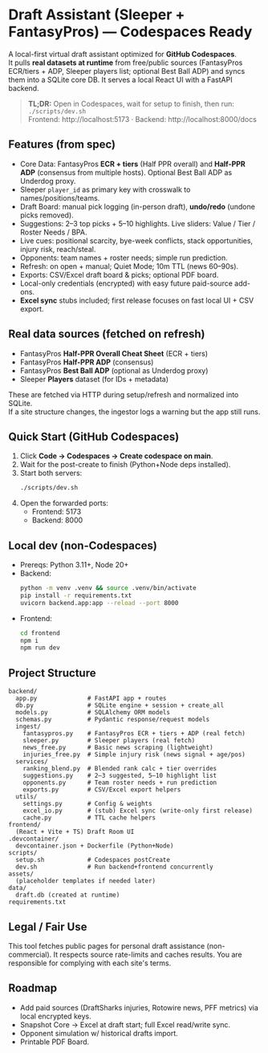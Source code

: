 # Draft Assistant (Sleeper + FantasyPros) — Codespaces Ready

A local-first virtual draft assistant optimized for **GitHub Codespaces**.  
It pulls **real datasets at runtime** from free/public sources (FantasyPros ECR/tiers + ADP, Sleeper players list; optional Best Ball ADP) and syncs them into a SQLite core DB. It serves a local React UI with a FastAPI backend.

> **TL;DR:** Open in Codespaces, wait for setup to finish, then run: `./scripts/dev.sh`  
> Frontend: http://localhost:5173 · Backend: http://localhost:8000/docs

## Features (from spec)
- Core Data: FantasyPros **ECR + tiers** (Half PPR overall) and **Half-PPR ADP** (consensus from multiple hosts). Optional Best Ball ADP as Underdog proxy.
- Sleeper `player_id` as primary key with crosswalk to names/positions/teams.
- Draft Board: manual pick logging (in-person draft), **undo/redo** (undone picks removed).
- Suggestions: 2–3 top picks + 5–10 highlights. Live sliders: Value / Tier / Roster Needs / BPA.
- Live cues: positional scarcity, bye-week conflicts, stack opportunities, injury risk, reach/steal.
- Opponents: team names + roster needs; simple run prediction.
- Refresh: on open + manual; Quiet Mode; 10m TTL (news 60–90s).
- Exports: CSV/Excel draft board & picks; optional PDF board.
- Local-only credentials (encrypted) with easy future paid-source add-ons.
- **Excel sync** stubs included; first release focuses on fast local UI + CSV export.

## Real data sources (fetched on refresh)
- FantasyPros **Half-PPR Overall Cheat Sheet** (ECR + tiers)  
- FantasyPros **Half-PPR ADP** (consensus)  
- FantasyPros **Best Ball ADP** (optional as Underdog proxy)  
- Sleeper **Players** dataset (for IDs + metadata)

These are fetched via HTTP during setup/refresh and normalized into SQLite.  
If a site structure changes, the ingestor logs a warning but the app still runs.

## Quick Start (GitHub Codespaces)
1. Click **Code → Codespaces → Create codespace on main**.
2. Wait for the post-create to finish (Python+Node deps installed).
3. Start both servers:
   ```bash
   ./scripts/dev.sh
   ```
4. Open the forwarded ports:
   - Frontend: 5173
   - Backend: 8000

## Local dev (non-Codespaces)
- Prereqs: Python 3.11+, Node 20+
- Backend:
  ```bash
  python -m venv .venv && source .venv/bin/activate
  pip install -r requirements.txt
  uvicorn backend.app:app --reload --port 8000
  ```
- Frontend:
  ```bash
  cd frontend
  npm i
  npm run dev
  ```

## Project Structure
```
backend/
  app.py              # FastAPI app + routes
  db.py               # SQLite engine + session + create_all
  models.py           # SQLAlchemy ORM models
  schemas.py          # Pydantic response/request models
  ingest/
    fantasypros.py    # FantasyPros ECR + tiers + ADP (real fetch)
    sleeper.py        # Sleeper players (real fetch)
    news_free.py      # Basic news scraping (lightweight)
    injuries_free.py  # Simple injury risk (news signal + age/pos)
  services/
    ranking_blend.py  # Blended rank calc + tier overrides
    suggestions.py    # 2–3 suggested, 5–10 highlight list
    opponents.py      # Team roster needs + run prediction
    exports.py        # CSV/Excel export helpers
  utils/
    settings.py       # Config & weights
    excel_io.py       # (stub) Excel sync (write-only first release)
    cache.py          # TTL cache helpers
frontend/
  (React + Vite + TS) Draft Room UI
.devcontainer/
  devcontainer.json + Dockerfile (Python+Node)
scripts/
  setup.sh            # Codespaces postCreate
  dev.sh              # Run backend+frontend concurrently
assets/
  (placeholder templates if needed later)
data/
  draft.db (created at runtime)
requirements.txt
```

## Legal / Fair Use
This tool fetches public pages for personal draft assistance (non-commercial). It respects source rate-limits and caches results. You are responsible for complying with each site's terms.

## Roadmap
- Add paid sources (DraftSharks injuries, Rotowire news, PFF metrics) via local encrypted keys.
- Snapshot Core → Excel at draft start; full Excel read/write sync.
- Opponent simulation w/ historical drafts import.
- Printable PDF Board.
